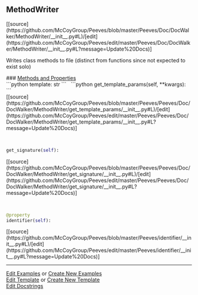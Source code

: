 ## <a id="Peeves.Doc.DocWalker.MethodWriter">MethodWriter</a> 

<div class="docs-source-link" markdown="1">
[[source](https://github.com/McCoyGroup/Peeves/blob/master/Peeves/Doc/DocWalker/MethodWriter/__init__.py#L)/[edit](https://github.com/McCoyGroup/Peeves/edit/master/Peeves/Doc/DocWalker/MethodWriter/__init__.py#L?message=Update%20Docs)]
</div>

Writes class methods to file
(distinct from functions since not expected to exist solo)







<div class="collapsible-section">
 <div class="collapsible-section collapsible-section-header" markdown="1">
### <a class="collapse-link" data-toggle="collapse" href="#methods" markdown="1"> Methods and Properties</a> <a class="float-right" data-toggle="collapse" href="#methods"><i class="fa fa-chevron-down"></i></a>
 </div>
 <div class="collapsible-section collapsible-section-body collapse show" id="methods" markdown="1">
 ```python
template: str
```
<a id="Peeves.Peeves.Doc.DocWalker.MethodWriter.get_template_params" class="docs-object-method">&nbsp;</a> 
```python
get_template_params(self, **kwargs): 
```
<div class="docs-source-link" markdown="1">
[[source](https://github.com/McCoyGroup/Peeves/blob/master/Peeves/Peeves/Doc/DocWalker/MethodWriter/get_template_params/__init__.py#L)/[edit](https://github.com/McCoyGroup/Peeves/edit/master/Peeves/Peeves/Doc/DocWalker/MethodWriter/get_template_params/__init__.py#L?message=Update%20Docs)]
</div>


<a id="Peeves.Peeves.Doc.DocWalker.MethodWriter.get_signature" class="docs-object-method">&nbsp;</a> 
```python
get_signature(self): 
```
<div class="docs-source-link" markdown="1">
[[source](https://github.com/McCoyGroup/Peeves/blob/master/Peeves/Peeves/Doc/DocWalker/MethodWriter/get_signature/__init__.py#L)/[edit](https://github.com/McCoyGroup/Peeves/edit/master/Peeves/Peeves/Doc/DocWalker/MethodWriter/get_signature/__init__.py#L?message=Update%20Docs)]
</div>


<a id="str.identifier" class="docs-object-method">&nbsp;</a> 
```python
@property
identifier(self): 
```
<div class="docs-source-link" markdown="1">
[[source](https://github.com/McCoyGroup/Peeves/blob/master/Peeves/identifier/__init__.py#L)/[edit](https://github.com/McCoyGroup/Peeves/edit/master/Peeves/identifier/__init__.py#L?message=Update%20Docs)]
</div>
 </div>
</div>











---

[Edit Examples](https://github.com/McCoyGroup/Peeves/edit/gh-pages/ci/examples/Peeves/Doc/DocWalker/MethodWriter.md) or 
[Create New Examples](https://github.com/McCoyGroup/Peeves/new/gh-pages/?filename=ci/examples/Peeves/Doc/DocWalker/MethodWriter.md) <br/>
[Edit Template](https://github.com/McCoyGroup/Peeves/edit/gh-pages/ci/docs/Peeves/Doc/DocWalker/MethodWriter.md) or 
[Create New Template](https://github.com/McCoyGroup/Peeves/new/gh-pages/?filename=ci/docs/templates/Peeves/Doc/DocWalker/MethodWriter.md) <br/>
[Edit Docstrings](https://github.com/McCoyGroup/Peeves/edit/master/Peeves/Doc/DocWalker/MethodWriter/__init__.py#L?message=Update%20Docs)